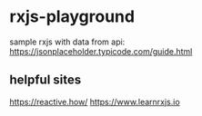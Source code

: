 # rxjs-playground

sample rxjs with data from api: https://jsonplaceholder.typicode.com/guide.html

## helpful sites

https://reactive.how/
https://www.learnrxjs.io
